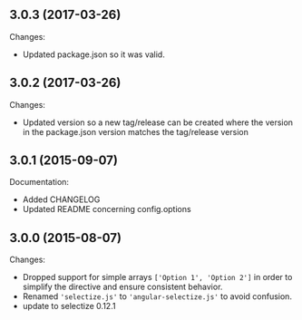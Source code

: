 ## 3.0.3 (2017-03-26)

Changes:

  - Updated package.json so it was valid. 

## 3.0.2 (2017-03-26)

Changes:

  - Updated version so a new tag/release can be created where the version in the package.json version matches the tag/release version 
  
## 3.0.1 (2015-09-07)

Documentation:

  - Added CHANGELOG
  - Updated README concerning config.options

## 3.0.0 (2015-08-07)

Changes:

  - Dropped support for simple arrays `['Option 1', 'Option 2']` in order to simplify the directive and ensure consistent behavior.
  - Renamed `'selectize.js'` to `'angular-selectize.js'` to avoid confusion.
  - update to selectize 0.12.1
